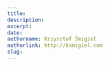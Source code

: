 ```yaml
---
title:
description:
excerpt:
date:
authorname: Krzysztof Śmigiel
authorlink: http://ksmigiel.com
slug:
---
```

